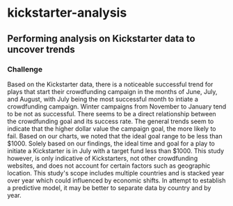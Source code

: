 # kickstarter-analysis
## Performing analysis on Kickstarter data to uncover trends
### Challenge
Based on the Kickstarter data, there is a noticeable successful trend for plays that start their crowdfunding campaign in the months of June, July, and August, with July being the most successful month to intiate a crowdfunding campaign. Winter campaigns from November to January tend to be not as successful. There seems to be a direct relationship between the crowdfunding goal and its success rate. The general trends seem to indicate that the higher dollar value the campaign goal, the more likely to fail. Based on our charts, we noted that the ideal goal range to be less than $1000. Solely based on our findings, the ideal time and goal for a play to initiate a Kickstarter is in July with a target fund less than $1000. This study however, is only indicative of Kickstarters, not other crowdfunding websites, and does not account for certain factors such as geographic location. This study's scope includes multiple countries and is stacked year over year which could influenced by economic shifts. In attempt to establish a predictive model, it may be better to separate data by country and by year.
